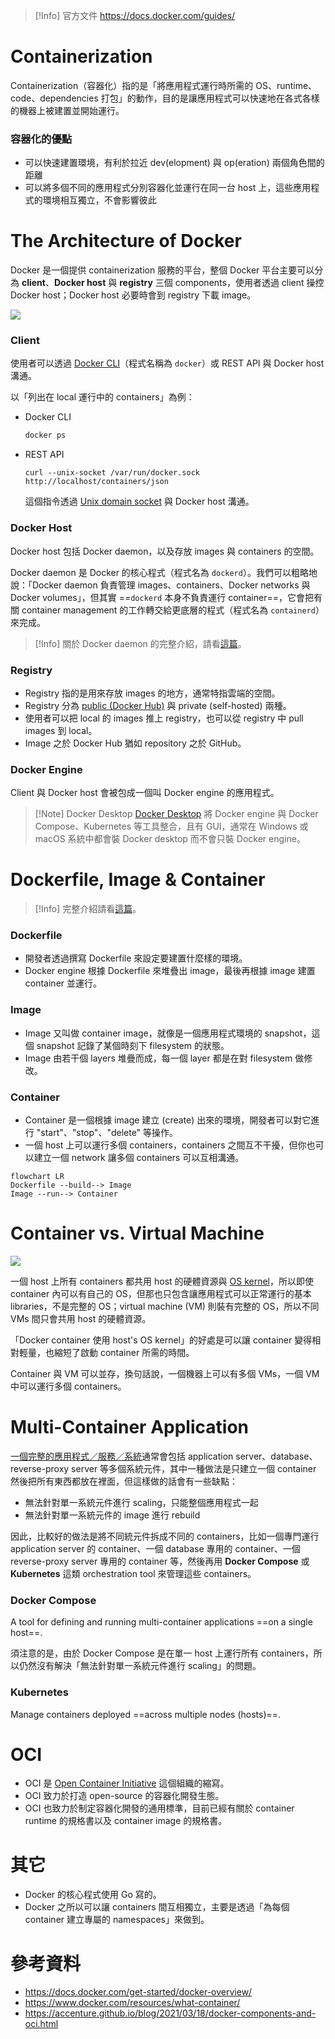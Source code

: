 >[!Info] 官方文件
><https://docs.docker.com/guides/>

# Containerization

Containerization（容器化）指的是「將應用程式運行時所需的 OS、runtime、code、dependencies 打包」的動作，目的是讓應用程式可以快速地在各式各樣的機器上被建置並開始運行。

### 容器化的優點

- 可以快速建置環境，有利於拉近 dev(elopment) 與 op(eration) 兩個角色間的距離
- 可以將多個不同的應用程式分別容器化並運行在同一台 host 上，這些應用程式的環境相互獨立，不會影響彼此

# The Architecture of Docker

Docker 是一個提供 containerization 服務的平台，整個 Docker 平台主要可以分為 **client**、**Docker host** 與 **registry** 三個 components，使用者透過 client 操控 Docker host；Docker host 必要時會到 registry 下載 image。

![](<https://raw.githubusercontent.com/Jamison-Chen/KM-software/master/img/docker-architecture.png>)

### Client

使用者可以透過 [Docker CLI](</Tools/Docker/2 - Docker CLI.md>)（程式名稱為 `docker`）或 REST API 與 Docker host 溝通。

以「列出在 local 運行中的 containers」為例：

- Docker CLI

    ```bash
    docker ps
    ```

- REST API

    ```plaintext
    curl --unix-socket /var/run/docker.sock http://localhost/containers/json
    ```

    這個指令透過 [Unix domain socket](</Network/Socket & Port.md#Unix Domain Socket>) 與 Docker host 溝通。

### Docker Host

Docker host 包括 Docker daemon，以及存放 images 與 containers 的空間。

Docker daemon 是 Docker 的核心程式（程式名為 `dockerd`）。我們可以粗略地說：「Docker daemon 負責管理 images、containers、Docker networks 與 Docker volumes」，但其實 ==`dockerd` 本身不負責運行 container==，它會把有關 container management 的工作轉交給更底層的程式（程式名為 `containerd`）來完成。

>[!Info]
>關於 Docker daemon 的完整介紹，請看[這篇](</Tools/Docker/6 - Docker Daemon.draft.md>)。

### Registry

- Registry 指的是用來存放 images 的地方，通常特指雲端的空間。
- Registry 分為 [public (Docker Hub)](</Tools/Docker/4 - Docker Hub.draft.md>) 與 private (self-hosted) 兩種。
- 使用者可以把 local 的 images 推上 registry，也可以從 registry 中 pull images 到 local。
- Image 之於 Docker Hub 猶如 repository 之於 GitHub。

### Docker Engine

Client 與 Docker host 會被包成一個叫 Docker engine 的應用程式。

>[!Note] Docker Desktop
>[Docker Desktop](https://www.docker.com/products/docker-desktop/) 將 Docker engine 與 Docker Compose、Kubernetes 等工具整合，且有 GUI，通常在 Windows 或 macOS 系統中都會裝 Docker desktop 而不會只裝 Docker engine。

# Dockerfile, Image & Container

>[!Info]
>完整介紹請看[這篇](</Tools/Docker/3 - Dockerfile, Image & Container.md>)。

### Dockerfile

- 開發者透過撰寫 Dockerfile 來設定要建置什麼樣的環境。
- Docker engine 根據 Dockerfile 來堆疊出 image，最後再根據 image 建置 container 並運行。

### Image

- Image 又叫做 container image，就像是一個應用程式環境的 snapshot，這個 snapshot 記錄了某個時刻下 filesystem 的狀態。
- Image 由若干個 layers 堆疊而成，每一個 layer 都是在對 filesystem 做修改。

### Container

- Container 是一個根據 image 建立 (create) 出來的環境，開發者可以對它進行 "start"、"stop"、"delete" 等操作。
- 一個 host 上可以運行多個 containers，containers 之間互不干擾，但你也可以建立一個 network 讓多個 containers 可以互相溝通。

```mermaid
flowchart LR
Dockerfile --build--> Image
Image --run--> Container
```

# Container vs. Virtual Machine

![](<https://raw.githubusercontent.com/Jamison-Chen/KM-software/master/img/container-vs-virtual-machine.png>)

一個 host 上所有 containers 都共用 host 的硬體資源與 [OS kernel](</Operating System/Kernel.draft.md>)，所以即使 container 內可以有自己的 OS，但那也只包含讓應用程式可以正常運行的基本 libraries，不是完整的 OS；virtual machine (VM) 則裝有完整的 OS，所以不同 VMs 間只會共用 host 的硬體資源。

「Docker container 使用 host's OS kernel」的好處是可以讓 container 變得相對輕量，也縮短了啟動 container 所需的時間。

Container 與 VM 可以並存，換句話說，一個機器上可以有多個 VMs，一個 VM 中可以運行多個 containers。

# Multi-Container Application

[一個完整的應用程式／服務／系統](</System Design/Backend Web Architecture.md>)通常會包括 application server、database、reverse-proxy server 等多個系統元件，其中一種做法是只建立一個 container 然後把所有東西都放在裡面，但這樣做的話會有一些缺點：

- 無法針對單一系統元件進行 scaling，只能整個應用程式一起
- 無法針對單一系統元件的 image 進行 rebuild

因此，比較好的做法是將不同統元件拆成不同的 containers，比如一個專門運行 application server 的 container、一個 database 專用的 container、一個 reverse-proxy server 專用的 container 等，然後再用 **Docker Compose** 或 **Kubernetes** 這類 orchestration tool 來管理這些 containers。

### Docker Compose

A tool for defining and running multi-container applications ==on a single host==.

須注意的是，由於 Docker Compose 是在單一 host 上運行所有 containers，所以仍然沒有解決「無法針對單一系統元件進行 scaling」的問題。

### Kubernetes

Manage containers deployed ==across multiple nodes (hosts)==.

# OCI

- OCI 是 [Open Container Initiative](https://opencontainers.org/) 這個組織的縮寫。
- OCI 致力於打造 open-source 的容器化開發生態。
- OCI 也致力於制定容器化開發的通用標準，目前已經有關於 container runtime 的規格書以及 container image 的規格書。

# 其它

- Docker 的核心程式使用 Go 寫的。
- Docker 之所以可以讓 containers 間互相獨立，主要是透過「為每個 container 建立專屬的 namespaces」來做到。

# 參考資料

- <https://docs.docker.com/get-started/docker-overview/>
- <https://www.docker.com/resources/what-container/>
- <https://accenture.github.io/blog/2021/03/18/docker-components-and-oci.html>
